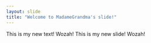 ```yaml
---
layout: slide
title: "Welcome to MadameGrandma's slide!"
---
```

This is my new text! Wozah!
This is my new slide! Wozah!
